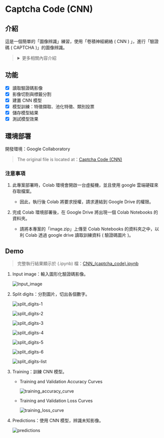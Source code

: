 # Captcha Code (CNN)

## 介紹

這是一個簡單的「圖像辨識」練習，使用「卷積神經網絡 ( CNN ) 」，進行「驗證碼 ( CAPTCHA )」的圖像辨識。

> <details>
> 
> <summary>更多相關內容介紹</summary>
> 
> <br>
> 
> > ## 卷積神經網絡 ( Convolutional Neural Network，CNN )
> > 
> > 神經網路是使用神經元形成節點網路的模型，透過每個神經元的計算，分析各種因素與結果的關聯性，找出權重大的成因，產生分類結果。
> > 
> > 不同於一般的神經網路只是單純的提取資料進行運算，「卷積神經網絡」增加了「卷積層 ( Convolution Layer )」及「池化層 ( Pooling Layer )」，讓 CNN 擁有能夠「看」到圖像或語音細節的能力。
> > <details>
> > 
> > <summary>更多詳細內容</summary>
> >
> > <br>
> >
> > > ### Convolution Layer ( 卷積層 )
> > > 
> > > 卷積，有點像是電腦的眼睛，是 CNN 中最重要的工具，其用途是提取特徵，主要由兩個步驟組成的運算：滑動 + 內積。
> > > 
> > > <details>
> > > 
> > > <summary>更多詳細內容</summary>
> > > 
> > > - 人主要依靠局部特徵的不同來分辨事物。要讓電腦學習這些局部特徵，我們利用一個小框框 ( filter ) 來掃描圖片。當掃描到重要的特徵時，數值就會變大，不重要的數值就會很小。掃描後的數值又稱為 feature map。
> > > 
> > >     - 卷積核 ( Kernel )，又稱為 Filters, Features Detectors，主要目的是萃取出圖片當中的一些特徵 ( 例如：形狀、邊界 )。
> > > 
> > >     - 透過卷積核 ( Kernels ) 滑動對圖像做訊息提取，並藉由步長 ( Strides ) 與填充 ( Padding ) 控制圖像的長寬。
> > > 
> > >     - 利用 Filter ( kernel map ) 在輸入圖片上滑動並且持續進行矩陣內積後，卷積完得到的圖片稱之為 feature map。
> > > 
> > > - 根據每次卷積的值和位置，製作一個新的二維矩陣。它可以告訴我們在原圖的哪些地方可以找到該特徵。值越接近 1 的局部和該特徵越相符，值越接近 -1 則相差越大，至於接近值接近 0 的局部，則幾乎沒有任何相似度可言。
> > > 
> > >     - 先利用 Feature Detector 萃取出物體的邊界。
> > > 
> > >     - 再使用 Relu 函數去掉負值，更能淬煉出物體的形狀。
> > > 
> > > - 線性整流單元 ( Rectified Linear Unit，ReLU ) 的數學原理，能將 feature map 上的所有負數轉為 0。這個技巧可以避免讓 CNN 的運算結果趨近 0 或無限大。
> > > 
> > > </details>
> > 
> > > ### Pooling Layer ( 池化層 )
> > > 
> > > 池化是一個壓縮圖片並保留重要資訊的方法，同時增加模型的平移不變性 ( Translation Invariance )，即使輸入圖像中的特徵稍微移動，池化層仍然能夠識別到相同的特徵。
> > > 
> > > <details>
> > > 
> > > <summary>更多詳細內容</summary>
> > > 
> > > - Max Pooling 主要的好處是具備很好的抗雜訊功能，並且當圖片整個平移幾個 Pixel 的話對判斷上完全不會造成影響，能夠提高模型對物體位置變化的容忍度。
> > > 
> > >     - 池化會在圖片上選取不同窗口 ( window )，並在這個窗口範圍中選擇一個最大值。
> > >         
> > >     - 實務上，邊長為二或三的正方形範圍，搭配兩像素的間隔 ( stride ) 是滿理想的設定。
> > > 
> > > - 原圖經過池化以後，其所包含的像素數量會降為原本的四分之一 (2x2)，但因為池化後的圖片包含了原圖中各個範圍的最大值，它還是保留了每個範圍和各個特徵的相符程度。
> > >     
> > >     - 也就是說，池化後的資訊更專注於圖片中是否存在相符的特徵，而非圖片中哪裡存在這些特徵。
> > >         
> > >     - 這能幫助 CNN 判斷圖片中是否包含某項特徵，而不必分心於特徵的位置。
> > > 
> > > </details>
> > 
> > > ### Fully Connected Layer ( 全連接層 )
> > > 
> > > 全連結層會集合高階層中篩選過的圖片 ( 萃取出的特徵 )，並將這些特徵資訊轉化為投票數。
> > > 
> > > <details>
> > > 
> > > <summary>更多詳細內容</summary>
> > > 
> > > - 攤平 ( Flatten )：擔任卷積層到全連接層之間的橋樑。主要是將多維的輸入，攤平成一維輸出，進行維度的轉換。
> > > 
> > >     - 基本上全連接層的部分就是將之前的結果平坦化之後接到最基本的神經網絡了。
> > > 
> > > - 每當 CNN 判斷一張新的圖片時，這張圖片會先經過許多階層，再抵達全連結層。在投票表決之後，擁有最高票數的選項將成為這張圖片的類別。
> > > 
> > >     - 當我們對全連接層輸入圖片時，它會將所有像素的值當成一個一維清單，清單裡的每個值都可以決定圖片分類結果，不過這場選舉並不全然民主。
> > >     
> > >     - 由於某些值可以更好地判斷目標，這些值可以投的票數會比其他值還多。所有值對不同選項所投下的票數，將會以權重 ( weight ) 或 連結強度 ( connection strength ) 的方式來表示。
> > >
> > > </details>
> >
> > </details>
> 
> > ## Captcha ( 驗證碼 )
> > 
> > CAPTCHA：Completely Automated Public Turing test to tell Computers and Humans Apart，全自動公開圖靈測驗的人機辨識方法，又稱「驗證碼」，是一種區分使用者是機器或人類的公共全自動程式。
> >
> > <details>
> > 
> > <summary>更多詳細內容</summary>
> > 
> > - 人機驗證 ( Captcha ) 是一種挑戰，以回應式的安全驗證機制，證明自己是真人，而不是一台嘗試入侵密碼保護帳戶的電腦。
> > 
> > - 系統會以變形的圖片顯示一系列隨機產生的字母和數字，以及一個文字方塊。只要在文字方塊中輸入圖片所顯示的字元，即可通過測驗，證實您的真人身分。
> > 
> > </details>
> 
> </details>

## 功能

- [x] 讀取驗證碼影像
- [x] 影像切割與標籤分割
- [x] 建置 CNN 模型
- [x] 模型訓練：特徵擷取、池化特徵、類別投票
- [x] 儲存模型結果
- [x] 測試模型效果

## 環境部署

開發環境：Google Collaboratory

> The original file is located at：[Captcha Code (CNN)](https://colab.research.google.com/drive/1oGrs1yX4dUr7zFYTSZebuSQ_DX31K8_7)

### 注意事項

1. 此專案部署時，Colab 環境會開啟一台虛擬機，並且使用 google 雲端硬碟來存取檔案。

    - 因此，執行後 Colab 將要求授權，請求連結到 Google Drive 的權限。

2. 完成 Colab 環境部署後，在 Google Drive 將出現一個 Colab Notebooks 的資料夾。

    - 請將本專案的「image.zip」上傳至 Colab Notebooks 的資料夾之中，以利 Colab 透過 google drive 讀取訓練資料 ( 驗證碼圖片 )。

## Demo

> 完整執行結果顯示於 (.ipynb) 檔：[CNN_(captcha_code).ipynb](CNN_(captcha_code).ipynb)

1. Input image：輸入圖形化驗證碼影像。

    ![Input_image](./assets/images/1.%20Input_image.JPG)

2. Split digits：分割圖片，切出各個數字。

    ![split_digits-1](./assets/images/2.%20split_digits-1.JPG)

    ![split_digits-2](./assets/images/2.%20split_digits-2.JPG)

    ![split_digits-3](./assets/images/2.%20split_digits-3.JPG)

    ![split_digits-4](./assets/images/2.%20split_digits-4.JPG)

    ![split_digits-5](./assets/images/2.%20split_digits-5.JPG)

    ![split_digits-6](./assets/images/2.%20split_digits-6.JPG)

    ![split_digits-list](./assets/images/2.%20split_digits-list.JPG)

3. Training：訓練 CNN 模型。

    - Training and Validation Accuracy Curves

        ![training_accuracy_curve](./assets/images/3.%20training_accuracy_curve.JPG)
    
    - Training and Validation Loss Curves
    
        ![training_loss_curve](./assets/images/3.%20training_loss_curve.JPG)

4. Predictions：使用 CNN 模型，辨識未知影像。

    ![predictions](./assets/images/4.%20predictions.JPG)
